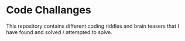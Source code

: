 # Code Challanges

This repository contains different coding riddles and brain teasers that I have
found and solved / attempted to solve.
